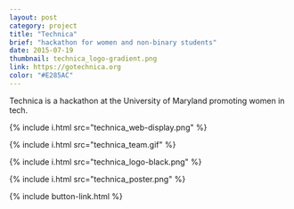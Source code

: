 ```yaml
---
layout: post
category: project
title: "Technica"
brief: "hackathon for women and non-binary students"
date: 2015-07-19
thumbnail: technica_logo-gradient.png
link: https://gotechnica.org
color: "#E285AC"
---
```


Technica is a hackathon at the University of Maryland promoting women in tech.

{% include i.html src="technica_web-display.png" %}

{% include i.html src="technica_team.gif" %}

{% include i.html src="technica_logo-black.png" %}

{% include i.html src="technica_poster.png" %}

{% include button-link.html %}
